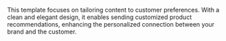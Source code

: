 This template focuses on tailoring content to customer preferences. With a clean and elegant design, it enables sending customized product recommendations, enhancing the personalized connection between your brand and the customer.

